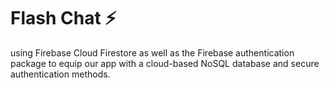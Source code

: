 
# Flash Chat ⚡️
 using Firebase Cloud Firestore as well as the Firebase authentication package to equip our app with a cloud-based NoSQL database and secure authentication methods. 
